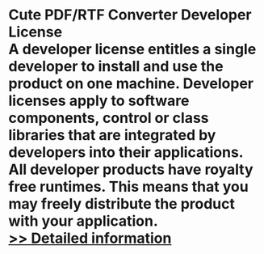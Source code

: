# Cute PDF/RTF Converter Developer License<br />A developer license entitles a single developer to install and use the product on one machine. Developer licenses apply to software components, control or class libraries that are integrated by developers into their applications. All developer products have royalty free runtimes. This means that you may freely distribute the product with your application.<br />[>> Detailed information](https://secure.shareit.com/shareit/product.html?productid=300226065&affiliateid=200057808)